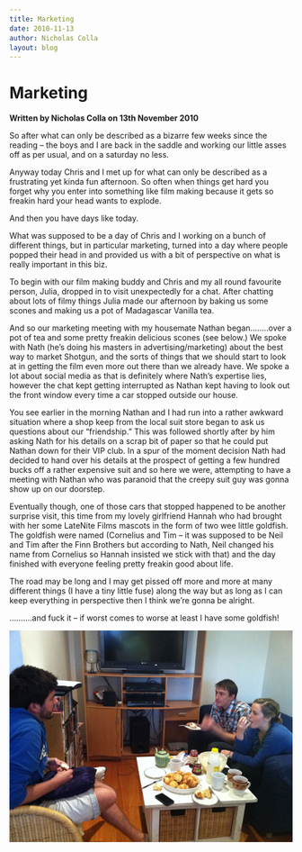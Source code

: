 ```yaml
---
title: Marketing
date: 2010-11-13
author: Nicholas Colla
layout: blog
---
```

# Marketing

**Written by Nicholas Colla on 13th November 2010**

So after what can only be described as a bizarre few weeks since the reading – the boys and I are back in the saddle and working our little asses off as per usual, and on a saturday no less.

Anyway today Chris and I met up for what can only be described as a frustrating yet kinda fun afternoon. So often when things get hard you forget why you enter into something like film making because it gets so freakin hard your head wants to explode.

And then you have days like today.

What was supposed to be a day of Chris and I working on a bunch of different things, but in particular marketing, turned into a day where people popped their head in and provided us with a bit of perspective on what is really important in this biz.

To begin with our film making buddy and Chris and my all round favourite person, Julia, dropped in to visit unexpectedly for a chat. After chatting about lots of filmy things Julia made our afternoon by baking us some scones and making us a pot of Madagascar Vanilla tea.

And so our marketing meeting with my housemate Nathan began……..over a pot of tea and some pretty freakin delicious scones (see below.) We spoke with Nath (he’s doing his masters in advertising/marketing) about the best way to market Shotgun, and the sorts of things that we should start to look at in getting the film even more out there than we already have. We spoke a lot about social media as that is definitely where Nath’s expertise lies, however the chat kept getting interrupted as Nathan kept having to look out the front window every time a car stopped outside our house.

You see earlier in the morning Nathan and I had run into a rather awkward situation where a shop keep from the local suit store began to ask us questions about our “friendship.” This was followed shortly after by him asking Nath for his details on a scrap bit of paper so that he could put Nathan down for their VIP club. In a spur of the moment decision Nath had decided to hand over his details at the prospect of getting a few hundred bucks off a rather expensive suit and so here we were, attempting to have a meeting with Nathan who was paranoid that the creepy suit guy was gonna show up on our doorstep.

Eventually though, one of those cars that stopped happened to be another surprise visit, this time from my lovely girlfriend Hannah who had brought with her some LateNite Films mascots in the form of two wee little goldfish. The goldfish were named (Cornelius and Tim – it was supposed to be Neil and Tim after the Finn Brothers but according to Nath, Neil changed his name from Cornelius so Hannah insisted we stick with that) and the day finished with everyone feeling pretty freakin good about life.

The road may be long and I may get pissed off more and more at many different things (I have a tiny little fuse) along the way but as long as I can keep everything in perspective then I think we’re gonna be alright.

……….and fuck it – if worst comes to worse at least I have some goldfish!

[![](/static/blog/2010-11-Marketing-Meeting.jpg "Marketing Meeting")](./../attachment_id320/)